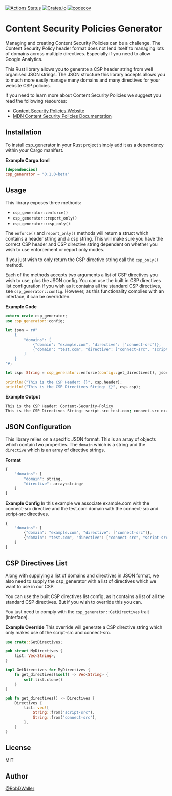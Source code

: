 [![Actions Status](https://github.com/RobDWaller/csp-generator/workflows/Build%20and%20Test/badge.svg)](https://github.com/RobDWaller/csp-generator/actions) [![Crates.io](https://img.shields.io/crates/v/csp_generator)](https://crates.io/crates/csp_generator) [![codecov](https://codecov.io/gh/RobDWaller/csp-generator/branch/master/graph/badge.svg)](https://codecov.io/gh/RobDWaller/csp-generator)
# Content Security Policies Generator

Managing and creating Content Security Policies can be a challenge. The Content Security Policy header format does not lend itself to managing lots of domains across multiple directives. Especially if you need to allow Google Analytics.   

This Rust library allows you to generate a CSP header string from well organised JSON strings. The JSON structure this library accepts allows you to much more easily manage many domains and many directives for your website CSP policies.

If you need to learn more about Content Security Policies we suggest you read the following resources:

- [Content Security Policies Website](https://content-security-policy.com/)
- [MDN Content Security Policies Documentation](https://developer.mozilla.org/en-US/docs/Web/HTTP/CSP)

## Installation 

To install csp_generator in your Rust project simply add it as a dependency within your Cargo manifest.

**Example Cargo.toml**
```toml
[dependencies]
csp_generator = "0.1.0-beta"
```

## Usage

This library exposes three methods:

- `csp_generator::enforce()`
- `csp_generator::report_only()`
- `csp_generator::csp_only()`

The `enforce()` and `report_only()` methods will return a struct which contains a header string and a csp string. This will make sure you have the correct CSP header and CSP directive string dependent on whether you wish to use enforcement or report only modes.

If you just wish to only return the CSP directive string call the `csp_only()` method.

Each of the methods accepts two arguments a list of CSP directives you wish to use, plus the JSON config. You can use the built in CSP directives list configuration if you wish as it contains all the standard CSP directives, see `csp_generator::config`. However, as this functionality complies with an interface, it can be overridden.

**Example Code**

```rust
extern crate csp_generator;
use csp_generator::config;

let json = r#"
    {
        "domains": [
            {"domain": "example.com", "directive": ["connect-src"]},
            {"domain": "test.com", "directive": ["connect-src", "script-src"]}
        ]
    }
"#;

let csp: String = csp_generator::enforce(config::get_directives(), json);

println!("This is the CSP Header: {}", csp.header);
println!("This is the CSP Directives String: {}", csp.csp);
```

**Example Output**

```sh
This is the CSP Header: Content-Security-Policy
This is the CSP Directives String: script-src test.com; connect-src example.com test.com;
```

## JSON Configuration

This library relies on a specific JSON format. This is an array of objects which contain two properties. The `domain` which is a string and the `directive` which is an array of directive strings.

**Format**
```js
{
    "domains": [
        "domain": string,
        "directive": array<string>
    ]
}
```

**Example Config**
In this example we associate example.com with the connect-src directive and the test.com domain with the connect-src and script-src directives.

```js
{
    "domains": [
        {"domain": "example.com", "directive": ["connect-src"]},
        {"domain": "test.com", "directive": ["connect-src", "script-src"]}
    ]
}
```

## CSP Directives List

Along with supplying a list of domains and directives in JSON format, we also need to supply the csp_generator with a list of directives which we want to use in our CSP. 

You can use the built CSP directives list config, as it contains a list of all the standard CSP directives. But if you wish to override this you can.

You just need to comply with the `csp_generator::GetDirectives` trait (interface).

**Example Override**
This override will generate a CSP directive string which only makes use of the script-src and connect-src. 

```rust
use crate::GetDirectives;

pub struct MyDirectives {
    list: Vec<String>,
}

impl GetDirectives for MyDirectives {
    fn get_directives(&self) -> Vec<String> {
        self.list.clone()
    }
}

pub fn get_directives() -> Directives {
    Directives {
        list: vec![
            String::from("script-src"),
            String::from("connect-src"),
        ],
    }
}
```

## License
MIT

## Author
[@RobDWaller](https://twitter.com/RobDWaller)